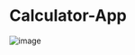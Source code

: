 # Calculator-App

![image](https://github.com/berkcan25/Calculator-App/assets/103621562/5d6c0377-8653-48f9-ab5f-4e049a1819a2)
